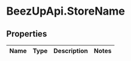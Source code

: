 # BeezUpApi.StoreName

## Properties
Name | Type | Description | Notes
------------ | ------------- | ------------- | -------------


